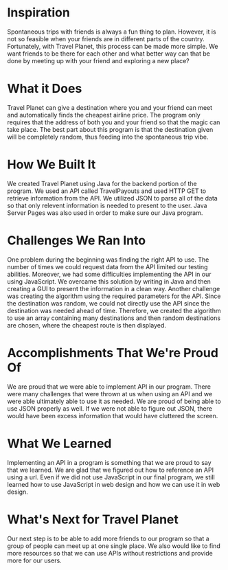 # Inspiration
Spontaneous trips with friends is always a fun thing to plan. However, it is not so feasible when your friends are in different parts of the country. Fortunately, with Travel Planet, this process can be made more simple.  We want friends to be there for each other and what better way can that be done by meeting up with your friend and exploring a new place?

# What it Does 
Travel Planet can give a destination where you and your friend can meet and automatically finds the cheapest airline price. The program only requires that the address of both you and your friend so that the magic can take place. The best part about this program is that the destination given will be completely random, thus feeding into the spontaneous trip vibe.
 
 # How We Built It
We created Travel Planet using Java for the backend portion of the program. We used an API called TravelPayouts and used HTTP GET to retrieve information from the API. We utilized JSON to parse all of the data so that only relevent information is needed to present to the user. Java Server Pages was also used in order to make sure our Java program. 

# Challenges We Ran Into
One problem during the beginning was finding the right API to use. The number of times we could request data from the API limited our testing abilities. Moreover, we had some difficulties implementing the API in our using JavaScript. We overcame this solution by writing in Java and then creating a GUI to present the information in a clean way. Another challenge was creating the algorithm using the required parameters for the API. Since the destination was random, we could not directly use the API since the destination was needed ahead of time. Therefore, we created the algorithm to use an array containing many destinations and then random destinations are chosen, where the cheapest route is then displayed.

# Accomplishments That We're Proud Of
We are proud that we were able to implement API in our program. There were many challenges that were thrown at us when using an API and we were able ultimately able to use it as needed. We are proud of being able to use JSON properly as well. If we were not able to figure out JSON, there would have been excess information that would have cluttered the screen.

# What We Learned
Implementing an API in a program is something that we are proud to say that we learned. We are glad that we figured out how to reference an API using a url. Even if we did not use JavaScript in our final program, we still learned how to use JavaScript in web design and how we can use it in web design. 

# What's Next for Travel Planet
Our next step is to be able to add more friends to our program so that a group of people can meet up at one single place. We also would like to find more resources so that we can use APIs without restrictions and provide more for our users. 
